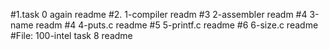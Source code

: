 #1.task 0 again readme
#2. 1-compiler readm
#3 2-assembler readm
#4 3-name readm
#4 4-puts.c readme
#5 5-printf.c readme
#6 6-size.c readme
#File: 100-intel  task 8 readme
